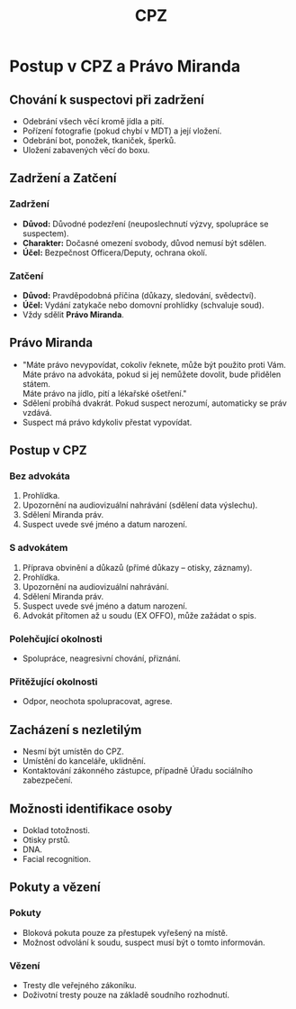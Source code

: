 ﻿---
title: CPZ
description: Příručka do CPZ a související postupy
---

# Postup v CPZ a Právo Miranda

## Chování k suspectovi při zadržení
- Odebrání všech věcí kromě jídla a pití.
- Pořízení fotografie (pokud chybí v MDT) a její vložení.
- Odebrání bot, ponožek, tkaniček, šperků.
- Uložení zabavených věcí do boxu.

## Zadržení a Zatčení
### Zadržení
- **Důvod:** Důvodné podezření (neuposlechnutí výzvy, spolupráce se suspectem).
- **Charakter:** Dočasné omezení svobody, důvod nemusí být sdělen.
- **Účel:** Bezpečnost Officera/Deputy, ochrana okolí.

### Zatčení
- **Důvod:** Pravděpodobná příčina (důkazy, sledování, svědectví).
- **Účel:** Vydání zatykače nebo domovní prohlídky (schvaluje soud).
- Vždy sdělit **Právo Miranda**.

## Právo Miranda
- "Máte právo nevypovídat, cokoliv řeknete, může být použito proti Vám.  
  Máte právo na advokáta, pokud si jej nemůžete dovolit, bude přidělen státem.  
  Máte právo na jídlo, pití a lékařské ošetření."
- Sdělení probíhá dvakrát. Pokud suspect nerozumí, automaticky se práv vzdává.
- Suspect má právo kdykoliv přestat vypovídat.

## Postup v CPZ
### Bez advokáta
1. Prohlídka.
2. Upozornění na audiovizuální nahrávání (sdělení data výslechu).
3. Sdělení Miranda práv.
4. Suspect uvede své jméno a datum narození.

### S advokátem
1. Příprava obvinění a důkazů (přímé důkazy – otisky, záznamy).
2. Prohlídka.
3. Upozornění na audiovizuální nahrávání.
4. Sdělení Miranda práv.
5. Suspect uvede své jméno a datum narození.
6. Advokát přítomen až u soudu (EX OFFO), může zažádat o spis.

### Polehčující okolnosti
- Spolupráce, neagresivní chování, přiznání.

### Přitěžující okolnosti
- Odpor, neochota spolupracovat, agrese.

## Zacházení s nezletilým
- Nesmí být umístěn do CPZ.
- Umístění do kanceláře, uklidnění.
- Kontaktování zákonného zástupce, případně Úřadu sociálního zabezpečení.

## Možnosti identifikace osoby
- Doklad totožnosti.
- Otisky prstů.
- DNA.
- Facial recognition.

## Pokuty a vězení
### Pokuty
- Bloková pokuta pouze za přestupek vyřešený na místě.
- Možnost odvolání k soudu, suspect musí být o tomto informován.

### Vězení
- Tresty dle veřejného zákoníku.
- Doživotní tresty pouze na základě soudního rozhodnutí.
